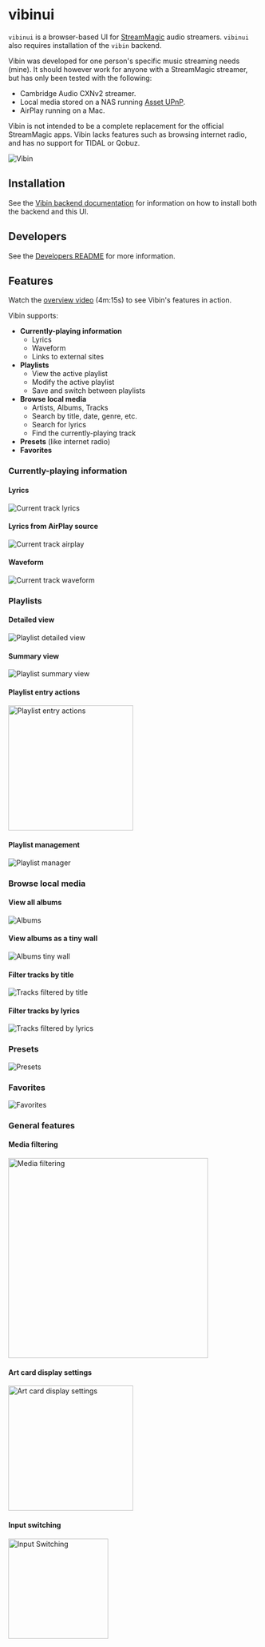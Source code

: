 # vibinui

`vibinui` is a browser-based UI for [StreamMagic] audio streamers. `vibinui` also requires
installation of the `vibin` backend.

Vibin was developed for one person's specific music streaming needs (mine). It should however work
for anyone with a StreamMagic streamer, but has only been tested with the following:

* Cambridge Audio CXNv2 streamer.
* Local media stored on a NAS running [Asset UPnP].
* AirPlay running on a Mac.

Vibin is not intended to be a complete replacement for the official StreamMagic apps. Vibin lacks
features such as browsing internet radio, and has no support for TIDAL or Qobuz.

![Vibin]

## Installation

See the [Vibin backend documentation] for information on how to install both the backend and this
UI.

## Developers

See the [Developers README] for more information.

## Features

Watch the [overview video] (4m:15s) to see Vibin's features in action.

Vibin supports:

* **Currently-playing information**
  * Lyrics
  * Waveform
  * Links to external sites
* **Playlists**
  * View the active playlist
  * Modify the active playlist
  * Save and switch between playlists
* **Browse local media**
  * Artists, Albums, Tracks
  * Search by title, date, genre, etc.
  * Search for lyrics
  * Find the currently-playing track
* **Presets** (like internet radio)
* **Favorites**

### Currently-playing information

#### Lyrics

![Current track lyrics]

#### Lyrics from AirPlay source

![Current track airplay]

#### Waveform

![Current track waveform]

### Playlists

#### Detailed view

![Playlist detailed view]

#### Summary view

![Playlist summary view]

#### Playlist entry actions

![Playlist entry actions]

#### Playlist management

![Playlist manager]

### Browse local media

#### View all albums

![Albums]

#### View albums as a tiny wall

![Albums tiny wall]

#### Filter tracks by title

![Tracks filtered by title]

#### Filter tracks by lyrics

![Tracks filtered by lyrics]

### Presets

![Presets]

### Favorites

![Favorites]

### General features

#### Media filtering

![Media filtering]

#### Art card display settings

![Art card display settings]

#### Input switching

![Input Switching]

[//]: # "--- Links -------------------------------------------------------------------------------"

[StreamMagic]: https://www.cambridgeaudio.com/row/en/products/streammagic
[Asset UPnP]: https://dbpoweramp.com/asset-upnp-dlna.htm
[Vibin]: ../media/vibin/images/playlist_detailed.jpg
[overview video]: ../media/vibin/video/vibin.mp4
[Vibin backend documentation]: https://github.com/mjoblin/vibin
[Developers README]: README_DEV.md
[Current track lyrics]: ../media/vibin/images/current_lyrics.jpg
[Current track AirPlay]: ../media/vibin/images/current_airplay.jpg
[Current track waveform]: ../media/vibin/images/current_waveform.jpg
[Playlist detailed view]: ../media/vibin/images/playlist_detailed.jpg
[Playlist summary view]: ../media/vibin/images/playlist_summary.jpg
[Playlist entry actions]: ../media/vibin/images/playlist_entry_actions.jpg
[Playlist manager]: ../media/vibin/images/playlist_manager.jpg
[Albums]: ../media/vibin/images/albums.jpg
[Albums tiny wall]: ../media/vibin/images/albums_tiny_wall.jpg
[Tracks filtered by lyrics]: ../media/vibin/images/tracks_filtered_happy.jpg
[Tracks filtered by title]: ../media/vibin/images/tracks_filtered_love.jpg
[Favorites]: ../media/vibin/images/favorites.jpg
[Presets]: ../media/vibin/images/presets.jpg
[Media filtering]: ../media/vibin/images/general_search.jpg
[Art card display settings]: ../media/vibin/images/general_card_display.jpg
[Input Switching]: ../media/vibin/images/general_input_switching.jpg

[//]: # "--- Styles ------------------------------------------------------------------------------"

<style>
img[alt="Playlist entry actions"] { width: 250px }
img[alt="Media filtering"] { width: 400px }
img[alt="Art card display settings"] { width: 250px }
img[alt="Input Switching"] { width: 200px }
</style>
